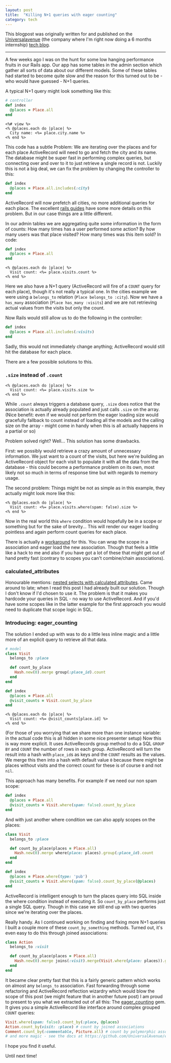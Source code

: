 ```yaml
---
layout: post
title:  "Killing N+1 queries with eager counting"
category: tech
---
```


This blogpost was originally written for and published on the [Universalavenue](https://universalavenue.com/) (the company where I'm right now doing a 6 months internship) [tech blog](http://labs.universalavenue.com/).

---------

A few weeks ago I was on the hunt for some low hanging performance fruits in our Rails app.
Our app has some tables in the admin section which gather all sorts of data about our different models.
Some of these tables had started to become quite slow and the reason for this turned out to be - who would have guessed - N+1 queries.

A typical N+1 query might look something like this:

```ruby
# controller
def index
  @places = Place.all
end
```

```erb
<%# view %>
<% @places.each do |place| %>
  City name: <%= place.city.name %>
<% end %>
```

This code has a subtle Problem:
We are iterating over the places and for each place ActiveRecord will need to go and fetch the city and its name.
The database might be super fast in performing complex queries, but connecting over and over to it to just retrieve a single record is not.
Luckily this is not a big deal, we can fix the problem by changing the controller to this:

```ruby
def index
  @places = Place.all.includes(:city)
end
```

ActiveRecord will now prefetch all cities, no more additional queries for each place.
The excellent [rails guides](http://guides.rubyonrails.org/active_record_querying.html#eager-loading-associations) have some more details on this problem.
But in our case things are a little different.

In our admin tables we are aggregating quite some information in the form of counts:
How many times has a user performed some action?
By how many users was that place visited?
How many times was this item sold?
In code:

```ruby
def index
  @places = Place.all
end
```

```erb
<% @places.each do |place| %>
  Visit count: <%= place.visits.count %>
<% end %>
```

Here we also have a N+1 query (ActiveRecord will fire of a `COUNT` query for each place), though it's not really a typical one.
In the cities example we were using a `belongs_to` relation (`Place belongs_to :city`).
Now we have a `has_many` association (`Place has_many :visits`) and we are not retrieving actual values from the visits but only the count.

Now Rails would still allow us to do the following in the controller:

```ruby
def index
  @places = Place.all.includes(:visits)
end
```

Sadly, this would not immediately change anything; ActiveRecord would still hit the database for each place.

There are a few possible solutions to this.

### `.size` instead of `.count`

```erb
<% @places.each do |place| %>
  Visit count: <%= place.visits.size %>
<% end %>
```

While `.count` always triggers a database query, `.size` does notice that the association is actually already populated and just calls `.size` on the array.
(Nice benefit: even if we would not perform the eager loading size would gracefully fallback to count instead of loading all the models and the calling size on the array - might come in handy when this is all actually happens in a partial or so)

Problem solved right? Well...
This solution has some drawbacks.

First: we possibly would retrieve a crazy amount of unnecessary information.
We just want to a count of the visits, but here we're building an ActiveRecord object for each visit to populate it with all the data from the database - this could become a performance problem on its own, most likely not so much in terms of response time but with regards to memory usage.

The second problem: Things might be not as simple as in this example, they actually might look more like this:

```erb
<% @places.each do |place| %>
  Visit count: <%= place.visits.where(spam: false).size %>
<% end %>
```

Now in the real world this `where` condition would hopefully be in a scope or something but for the sake of brevity...
This will render our eager loading pointless and again perform count queries for each place.

There is actually a [workaround](http://www.justinweiss.com/blog/2015/06/23/how-to-preload-rails-scopes) for this.
You can wrap the scope in a association and eager load the new association.
Though that feels a little like a hack to me and also if you have got a lot of these that might get out of hand pretty fast (contrary to scopes you can't combine/chain associations).

### calculated_attributes

Honourable mentions: [nested selects with calculated attributes](http://blog.aha.io/index.php/using-nested-selects-for-performance-in-rails/).
Came around to late; when I read this post I had already built our solution.
Though I don't know if I'd chosen to use it.
The problem is that it makes you hardcode your queries in SQL - no way to use ActiveRecord.
And if you'd have some scopes like in the latter example for the first approach you would need to duplicate that scope logic in SQL.

### Introducing: eager_counting

The solution I ended up with was to do a little less inline magic and a little more of an explicit query to retrieve all that data.

```ruby
# model
class Visit
  belongs_to :place

  def count_by_place
    Hash.new(0).merge group(:place_id).count
  end
end
```

```ruby
def index
  @places = Place.all
  @visit_counts = Visit.count_by_place
end
```

```erb
<% @places.each do |place| %>
  Visit count: <%= @visit_counts[place.id] %>
<% end %>
```

(For those of you worrying that we share more than one instance variable: in the actual code this is all hidden in some nice presenter setup)
Now this is way more explicit.
It uses ActiveRecords group method to do a SQL `GROUP BY` and `COUNT` the number of rows in each group.
ActiveRecord will turn the result into a hash with `place_id`s as keys and the `COUNT` results as the values.
We merge this then into a hash with default value `0` because there might be places without visits and the correct count for these is of course `0` and not `nil`.

This approach has many benefits.
For example if we need our non spam scope:

```ruby
def index
  @places = Place.all
  @visit_counts = Visit.where(spam: false).count_by_place
end
```

And with just another where condition we can also apply scopes on the places:

```ruby
class Visit
  belongs_to :place

  def count_by_place(places = Place.all)
    Hash.new(0).merge where(place: places).group(:place_id).count
  end
end
```

```ruby
def index
  @places = Place.where(type: 'pub')
  @visit_counts = Visit.where(spam: false).count_by_place(@places)
end
```

ActiveRecord is intelligent enough to turn the places query into SQL inside the where condition instead of executing it.
So `count_by_place` performs just a single SQL query.
Though in this case we still end up with two queries since we're iterating over the places.

Really handy.
As I continued working on finding and fixing more N+1 queries I built a couple more of these `count_by_something` methods.
Turned out, it's even easy to do this through joined associations:

```ruby
class Action
  belongs_to :visit

  def count_by_place(places = Place.all)
    Hash.new(0).merge joins(:visit).merge(Visit.where(place: places)).group('visits.place_id').count
  end
end
```

It became clear pretty fast that this is a fairly generic pattern which works on almost any `belongs_to` association.
Fast forwarding through some refactoring and ActiveRecord reflection wizardry which would blow the scope of this post (we might feature that in another future post) I am proud to present to you what we extracted out of all this:
The [eager_counting](https://github.com/UniversalAvenue/eager_counting) gem.
It gives you a simple ActiveRecord like interface around complex grouped `COUNT` queries:

```ruby
Visit.where(spam: false).count_by(:place, @places)
Action.count_by(visit: :place) # count by joined associations
Comment.count_by(:commentable, Picture.all) # count by polymorphic associations
# and more magic - see the docs at https://github.com/UniversalAvenue/eager_counting
```

I hope you find it useful.

Until next time!
